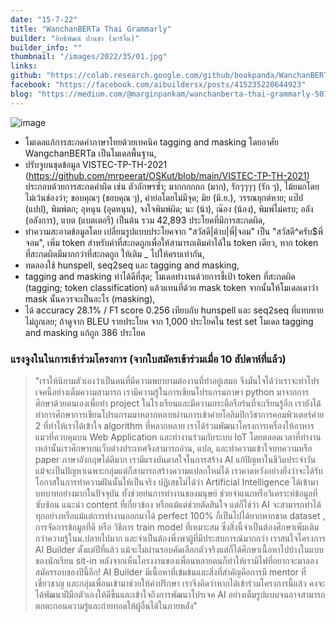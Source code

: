 ```yaml
---
date: "15-7-22"
title: "WanchanBERTa Thai Grammarly"
builder: "อิทธิพัฒน์ ปานขำ (มาร์จิ้น)"
builder_info: ""
thumbnail: "/images/2022/35/01.jpg"
links:
github: "https://colab.research.google.com/github/bookpanda/WanchanBERTa-Thai-Grammarly/blob/main/demo.ipynb"
facebook: "https://facebook.com/aibuildersx/posts/415235220644923"
blog: "https://medium.com/@marginpankam/wanchanberta-thai-grammarly-5010671797c7"
---
```


![image](/images/2022/35/01.jpg)

- โมเดลแก้การสะกดคำภาษาไทยด้วยเทคนิค tagging and masking โดยอาศัย WangchanBERTa เป็นโมเดลพื้นฐาน,
- ปรับจูบนชุดข้อมูล VISTEC-TP-TH-2021 (https://github.com/mrpeerat/OSKut/blob/main/VISTEC-TP-TH-2021) ประกอบด้วยการสะกดคำผิด เช่น ตัวอักษรซ้ำ; มากกกกกก (มาก), รักๆๆๆๆ (รัก ๆ), ไม้ยมกโดยไม่เว้นช่องว่า; ขอบคุณๆ (ขอบคุณ ๆ), คำย่อโดยไม่มีจุด; มิย (มิ.ย.), วรรณยุกต์หาย; แป๊ป (แปป), พิมพ์ตก; อุหนุน (อุดหนุน), จงใจพิมพ์ผิด; นะ (น้า), ณ๊อง (น้อง), พิมพ์ไม่ครบ; อลัง (อลังการ), แบต (แบตเตอรี) เป็นต้น รวม 42,893 ประโยคที่มีการสะกดผิด,
- ทำความสะอาดข้อมูลโดย เปลี่ยนรูปแบบประโยคจาก "สวัสดี|<msp value=”ครับ”>ค้าบ</msp>|พี่|<ne>จอม</ne>" เป็น "สวัสดี^ครับ$พี่จอม", เพิ่ม token สำหรับคำที่สะกดถูกเพื่อให้สามารถเติมคำได้ใน token เดียว, หาก token ที่สะกดผิดมีมากกว่าที่สะกดถูก ให้เติม _ ไปให้ครบเท่ากัน,
- ทดลองใช้ hunspell, seq2seq และ tagging and masking,
- tagging and masking ทำได้ดีที่สุด; โมเดลทำงานด้วยการชี้เป้า token ที่สะกดผิด (tagging; token classification) แล้วแทนที่ด้วย mask token จากนั้นให้โมเดลเดาว่า mask นั้นควรจะเป็นอะไร (masking),
- ได้ accuracy 28.1% / F1 score 0.256 เทียบกับ hunspell และ seq2seq ที่แทบทายไม่ถูกเลย; ถ้าดูจาก BLEU รายประโยค จาก 1,000 ประโยคใน test set โมเดล tagging and masking แก้ถูก 386 ประโยค

### แรงจูงในในการเข้าร่วมโครงการ (จากใบสมัครเข้าร่วมเมื่อ 10 สัปดาห์ที่แล้ว)

> "เราให้นิยามตัวเองว่าเป็นคนที่มีความพยายามต่องานที่ทำอยู่เสมอ จึงมั่นใจได้ว่าเราจะทำโปรเจคนี้อย่างเต็มความสามารถ เรามีความรู้ในการเขียนโปรแกรมภาษา python มาจากการศึกษาด้วยตนเองเพื่อทำ project ในโรงเรียนและมีความกระตือรือร้นที่จะเรียนรู้อีก เรายังได้ทำการศึกษาการเขียนโปรแกรมมาหลากหลายผ่านการเข้าค่ายโอลิมปิกวิชาการคอมพิวเตอร์ค่าย 2 ที่ทำให้เราได้เข้าใจ algorithm ที่หลากหลาย เราได้ร่วมพัฒนาโครงการเครื่องให้อาหารแมวที่ควบคุมบน Web Application และทำงานร่วมกับระบบ IoT โดยตลอดเวลาที่ทำงานเหล่านั้นเราศึกษาบนเว็บต่างประเทศจึงสามารถอ่าน, แปล, และทำความเข้าใจบทความหรือ paper ภาษาอังกฤษได้ดีมาก เรามีแรงบันดาลใจในการสร้าง AI แก้ปัญหาในชีวิตประจำวัน แม้จะเป็นปัญหาเฉพาะกลุ่มแต่ก็สามารถสร้างความแปลกใหม่ได้ เราคาดหวังอย่างยิ่งว่าจะได้รับโอกาสในการทำความฝันนั้นให้เป็นจริง  ปฏิเสธไม่ได้ว่า Artificial Intelligence ได้เข้ามาบทบาทอย่างมากในปัจจุบัน ทั้งช่วยย่นการทำงานของมนุษย์ ช่วยจำแนกหรือวิเคราะห์ข้อมูลที่ซับซ้อน แนะนำ content ที่เกี่ยวข้อง หรือแม้แต่ช่วยตัดสินใจ แต่ก็ใช่ว่า AI จะสามารถทำได้ทุกอย่างหรือแม้แต่การทำงานออกมาได้ perfect 100% ก็เป็นไปได้ยากหากขาด dataset , การจัดการข้อมูลที่ดี หรือ วิธีการ train model ที่เหมาะสม ซึ่งสิ่งนี้จำเป็นต้องศึกษาเพิ่มเติมกว่าความรู้ในม.ปลายไปมาก และจำเป็นต้องพึ่งพาผู้ที่มีประสบการณ์มากกว่า  เราสนใจโครงการ AI Builder ตั้งแต่ปีที่แล้ว แม้จะไม่ผ่านรอบคัดเลือกตัวจริงแต่ก็ได้ศึกษาเนื้อหาไปบ้างในแบบของนักเรียน sit-in หลังจากเห็นโครงงานของเพื่อนหลายคนก็ทำให้เรามีไฟที่อยากจะมาลองสมัครรอบของปีนี้อีก! AI Builder มีเนื้อหาที่เข้มข้นและสิ่งที่สำคัญคือการมี mentor ที่เชี่ยวชาญ และกลุ่มเพื่อนเข้ามาช่วยให้คำปรึกษา เราจึงคิดว่าหากได้เข้าร่วมโครงการนี้แล้ว คงจะได้พัฒนาฝีมือตัวเองให้ดีขึ้นและเข้าใจถึงการพัฒนาโปรเจค AI อย่างเต็มรูปแบบจนอาจสามารถตกตะกอนความรู้และถ่ายทอดให้ผู้อื่นได้ในภายหลัง"